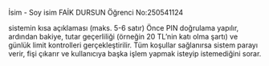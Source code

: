 İsim - Soy isim FAİK DURSUN
Öğrenci No:250541124

sistemin kısa açıklaması (maks. 5-6 satır)
 Önce PIN doğrulama yapılır, ardından bakiye, tutar geçerliliği (örneğin 20 TL’nin katı olma şartı) ve günlük limit kontrolleri gerçekleştirilir. Tüm koşullar sağlanırsa sistem parayı verir, fişi çıkarır ve kullanıcıya başka işlem yapmak isteyip istemediğini sorar.  
